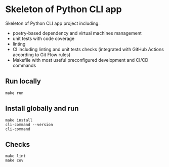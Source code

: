 Skeleton of Python CLI app
==

Skeleton of Python CLI app project including:
* poetry-based dependency and virtual machines management
* unit tests with code coverage
* linting 
* CI including linting and unit tests checks (integrated with GitHub Actions
  according to Git Flow rules)
* Makefile with most useful preconfigured development and CI/CD commands


Run locally
---

```
make run
```


Install globally and run
---

```
make install
cli-command --version
cli-command
```

Checks
---
```
make lint
make cov
```

